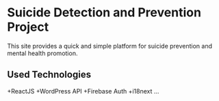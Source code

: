 # Suicide Detection and Prevention Project
This site provides a quick and simple platform for suicide prevention and mental health promotion.

## Used Technologies
+ReactJS
+WordPress API
+Firebase Auth
+i18next
...
